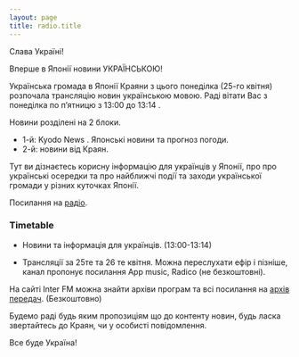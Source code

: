 ```yaml
---
layout: page
title: radio.title
---
```


Слава Україні!

Вперше в Японії новини УКРАЇНСЬКОЮ!

Українська громада в Японії Краяни з цього понеділка (25-го квітня) розпочала трансляцію новин українською мовою.
Раді вітати Вас з понеділка по п’ятницю з  13:00 до 13:14 .

Новини розділені на 2 блоки.

- 1-й: Kyodo News . Японські  новини та прогноз погоди.
- 2-й: новини від Краян.

Тут ви дізнаєтесь корисну інформацію для українців у Японії, про  про
українські осередки та про найближчі події та заходи української громади
у різних куточках Японії.

Посилання на [радіо](https://www.interfm.co.jp/timetable).

### Timetable

- Новини та інформація для українців. (13:00-13:14)

- Трансляції за 25те та 26 те квітня. Можна переслухати ефір і пізніше,
  канал пропонує посилання App music, Radico (не безкоштовні).



На сайті Inter FM можна знайти архіви програм та всі посилання на
[архів передач](https://www.interfm.co.jp/newsinukr). (Безкоштовно)

Будемо раді будь яким пропозиціям що до контенту новин, будь ласка звертайтесь до Краян, чи у особисті повідомлення.

Все буде Україна!
